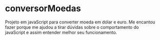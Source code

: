 # conversorMoedas 
Projeto em javaScript para converter moeda em dólar e euro. Me encantou fazer porque me ajudou a tirar dúvidas sobre o comportamento do javaScript e assim entender melhor seu funcionamento. 
